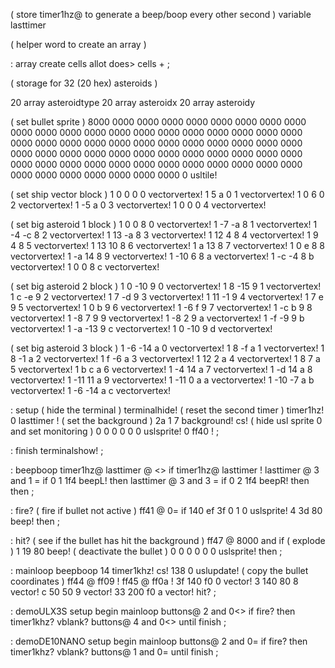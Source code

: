 ( store timer1hz@ to generate a beep/boop every other second )
variable lasttimer

( helper word to create an array )

: array 
  create cells allot
  does> cells + ;

( storage for 32 (20 hex) asteroids )

20 array asteroidtype
20 array asteroidx
20 array asteroidy
  
( set bullet sprite )
8000 0000 0000 0000 0000 0000 0000 0000
0000 0000 0000 0000 0000 0000 0000 0000
0000 0000 0000 0000 0000 0000 0000 0000
0000 0000 0000 0000 0000 0000 0000 0000
0000 0000 0000 0000 0000 0000 0000 0000
0000 0000 0000 0000 0000 0000 0000 0000
0000 0000 0000 0000 0000 0000 0000 0000
0000 0000 0000 0000 0000 0000 0000 0000
0 usltile!

( set ship vector block )
1 0 0 0 0 vectorvertex!
1 5 a 0 1 vectorvertex!
1 0 6 0 2 vectorvertex!
1 -5 a 0 3 vectorvertex!
1 0 0 0 4 vectorvertex!

( set big asteroid 1 block )
1 0 0 8 0 vectorvertex!
1 -7 -a 8 1 vectorvertex!
1 -4 -c 8 2 vectorvertex!
1 13 -a 8 3 vectorvertex!
1 12 4 8 4 vectorvertex!
1 9 4 8 5 vectorvertex!
1 13 10 8 6 vectorvertex!
1 a 13 8 7 vectorvertex!
1 0 e 8 8 vectorvertex!
1 -a 14 8 9 vectorvertex!
1 -10 6 8 a vectorvertex!
1 -c -4 8 b vectorvertex!
1 0 0 8 c vectorvertex!

( set big asteroid 2 block )
1 0 -10 9 0 vectorvertex!
1 8 -15 9 1 vectorvertex!
1 c -e 9 2 vectorvertex!
1 7 -d 9 3 vectorvertex!
1 11 -1 9 4 vectorvertex!
1 7 e 9 5 vectorvertex!
1 0 b 9 6 vectorvertex!
1 -6 f 9 7 vectorvertex!
1 -c b 9 8 vectorvertex!
1 -8 7 9 9 vectorvertex!
1 -8 2 9 a vectorvertex!
1 -f -9 9 b vectorvertex!
1 -a -13 9 c vectorvertex!
1 0 -10 9 d vectorvertex!

( set big asteroid 3 block )
1 -6 -14 a 0 vectorvertex!
1 8 -f a 1 vectorvertex!
1 8 -1 a 2 vectorvertex!
1 f -6 a 3 vectorvertex!
1 12 2 a 4 vectorvertex!
1 8 7 a 5 vectorvertex!
1 b c a 6 vectorvertex!
1 -4 14 a 7 vectorvertex!
1 -d 14 a 8 vectorvertex!
1 -11 11 a 9 vectorvertex!
1 -11 0 a a vectorvertex!
1 -10 -7 a b vectorvertex!
1 -6 -14 a c vectorvertex!

: setup
  ( hide the terminal )
  terminalhide!
  ( reset the second timer )
  timer1hz! 0 lasttimer !
  ( set the background )
  2a 1 7 background! cs!
  ( hide usl sprite 0 and set monitoring )
  0 0 0 0 0 0 uslsprite!
  0 ff40 ! ;

: finish
 terminalshow! ;

: beepboop
  timer1hz@ lasttimer @ <>
  if
    timer1hz@ lasttimer !
    lasttimer @ 3 and 1 = if
      0 1 1f4 beepL! then
    lasttimer @ 3 and 3 = if
      0 2 1f4 beepR! then
  then ;

: fire?
  ( fire if bullet not active )
  ff41 @ 0= if
    140 ef 3f 0 1 0 uslsprite!
    4 3d 80 beep!
  then ;

: hit?
  ( see if the bullet has hit the background )
  ff47 @ 8000 and if
    ( explode )
    1 19 80 beep!
    ( deactivate the bullet )
    0 0 0 0 0 0 uslsprite!
  then ;
    
: mainloop
    beepboop
    14 timer1khz! cs!
    138 0 uslupdate!
    ( copy the bullet coordinates )
    ff44 @ ff09 !
    ff45 @ ff0a ! 
    3f 140 f0 0 vector!
    3 140 80 8 vector!
    c 50 50 9 vector!
    33 200 f0 a vector!
    hit? ;

: demoULX3S
  setup
  begin
    mainloop
    buttons@ 2 and 0<> if 
      fire? then
    timer1khz? vblank?
    buttons@ 4 and 0<>
  until finish ;

: demoDE10NANO
  setup
  begin
    mainloop
    buttons@ 2 and 0= if 
      fire? then
    timer1khz? vblank?
    buttons@ 1 and 0=
  until finish ;
  
